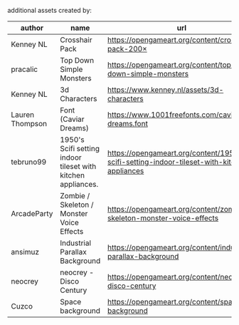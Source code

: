 additional assets created by:

| author | name | url |
| --- | --- | --- |
| Kenney NL | Crosshair Pack | https://opengameart.org/content/crosshair-pack-200× |
| pracalic | Top Down Simple Monsters | https://opengameart.org/content/top-down-simple-monsters |
| Kenney NL | 3d Characters | https://www.kenney.nl/assets/3d-characters |
| Lauren Thompson | Font (Caviar Dreams) | https://www.1001freefonts.com/caviar-dreams.font |
| tebruno99 | 1950's Scifi setting indoor tileset with kitchen appliances. | https://opengameart.org/content/1950s-scifi-setting-indoor-tileset-with-kitchen-appliances |
| ArcadeParty | Zombie / Skeleton / Monster Voice Effects | https://opengameart.org/content/zombie-skeleton-monster-voice-effects |
| ansimuz | Industrial Parallax Background | https://opengameart.org/content/industrial-parallax-background |
| neocrey | neocrey - Disco Century | https://opengameart.org/content/neocrey-disco-century |
| Cuzco | Space background | https://opengameart.org/content/space-background |
